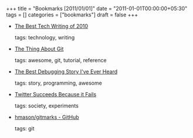 +++
title = "Bookmarks [2011/01/01]"
date = "2011-01-01T00:00:00+05:30"
tags = []
categories = ["bookmarks"]
draft = false
+++

-   [The Best Tech Writing of 2010](http://www.switched.com/2010/12/30/best-technology-writing-of-2010/)

    tags: technology, writing

-   [The Thing About Git](http://tomayko.com/writings/the-thing-about-git)

    tags: awesome, git, tutorial, reference

-   [The Best Debugging Story I've Ever Heard](http://patrickthomson.tumblr.com/post/2499755681/the-best-debugging-story-ive-ever-heard)

    tags: story, programming, awesome

-   [Twitter Succeeds Because it Fails](http://www.hilarymason.com/blog/twitter-succeeds-because-it-fails/)

    tags: society, experiments

-   [hmason/gitmarks - GitHub](https://github.com/hmason/gitmarks)

    tags: git
